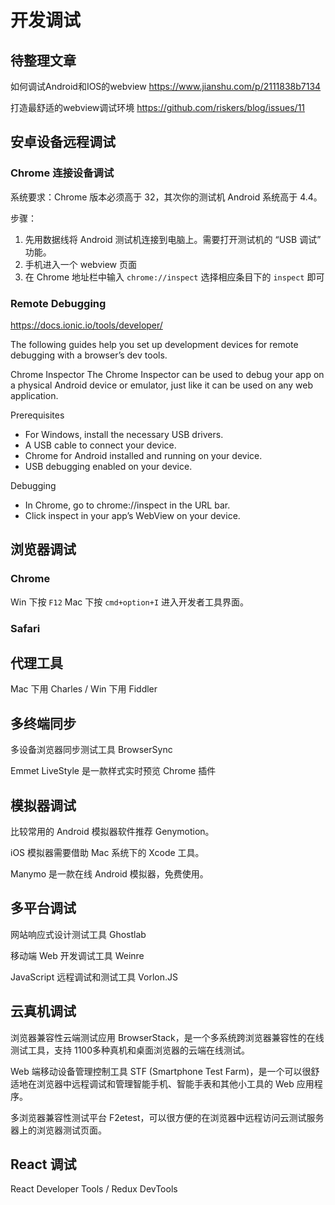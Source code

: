# 开发调试

## 待整理文章

如何调试Android和IOS的webview https://www.jianshu.com/p/2111838b7134

打造最舒适的webview调试环境 https://github.com/riskers/blog/issues/11


## 安卓设备远程调试

### Chrome 连接设备调试

系统要求：Chrome 版本必须高于 32，其次你的测试机 Android 系统高于 4.4。

步骤：

1. 先用数据线将 Android 测试机连接到电脑上。需要打开测试机的 “USB 调试” 功能。
2. 手机进入一个 webview 页面
3. 在 Chrome 地址栏中输入 `chrome://inspect` 选择相应条目下的 `inspect` 即可

### Remote Debugging

https://docs.ionic.io/tools/developer/

The following guides help you set up development devices for remote debugging with a browser’s dev tools.

Chrome Inspector
The Chrome Inspector can be used to debug your app on a physical Android device or emulator, just like it can be used on any web application.
 
Prerequisites

* For Windows, install the necessary USB drivers.
* A USB cable to connect your device.
* Chrome for Android installed and running on your device.
* USB debugging enabled on your device.

Debugging

* In Chrome, go to chrome://inspect in the URL bar.
* Click inspect in your app’s WebView on your device.


## 浏览器调试

### Chrome

Win 下按 `F12` Mac 下按 `cmd+option+I` 进入开发者工具界面。

### Safari


## 代理工具

Mac 下用 Charles / Win 下用 Fiddler


## 多终端同步

多设备浏览器同步测试工具 BrowserSync

Emmet LiveStyle 是一款样式实时预览 Chrome 插件


## 模拟器调试

比较常用的 Android 模拟器软件推荐 Genymotion。

iOS 模拟器需要借助 Mac 系统下的 Xcode 工具。

Manymo 是一款在线 Android 模拟器，免费使用。


## 多平台调试

网站响应式设计测试工具 Ghostlab

移动端 Web 开发调试工具 Weinre

JavaScript 远程调试和测试工具 Vorlon.JS


## 云真机调试

浏览器兼容性云端测试应用 BrowserStack，是一个多系统跨浏览器兼容性的在线测试工具，支持 1100多种真机和桌面浏览器的云端在线测试。

Web 端移动设备管理控制工具 STF (Smartphone Test Farm)，是一个可以很舒适地在浏览器中远程调试和管理智能手机、智能手表和其他小工具的 Web 应用程序。

多浏览器兼容性测试平台 F2etest，可以很方便的在浏览器中远程访问云测试服务器上的浏览器测试页面。


## React 调试

React Developer Tools / Redux DevTools




